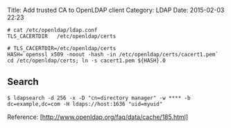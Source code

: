 Title:  Add trusted CA to OpenLDAP client
Category: LDAP
Date: 2015-02-03 22:23

```
# cat /etc/openldap/ldap.conf
TLS_CACERTDIR   /etc/openldap/certs

# TLS_CACERTDIR=/etc/openldap/certs 
HASH=`openssl x509 -noout -hash -in /etc/openldap/certs/cacert1.pem` 
cd /etc/openldap/certs; ln -s cacert1.pem ${HASH}.0 
```

## Search
```
$ ldapsearch -d 256 -x -D "cn=directory manager" -w **** -b dc=example,dc=com -H ldaps://host:1636 "uid=myuid"
```

Reference: [http://www.openldap.org/faq/data/cache/185.html]

